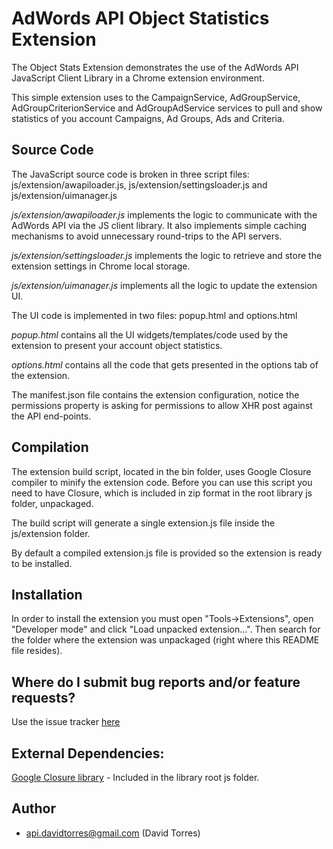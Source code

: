# AdWords API Object Statistics Extension #

The Object Stats Extension demonstrates the use of the AdWords API
JavaScript Client Library in a Chrome extension environment.

This simple extension uses to the CampaignService, AdGroupService,
AdGroupCriterionService and AdGroupAdService services to pull and show
statistics of you account Campaigns, Ad Groups, Ads and Criteria.

## Source Code ##

The JavaScript source code is broken in three script files:
js/extension/awapiloader.js, js/extension/settingsloader.js and
js/extension/uimanager.js

_js/extension/awapiloader.js_ implements the logic to communicate with the AdWords API via the JS client library. It also implements simple caching mechanisms to avoid unnecessary round-trips to the API servers.

_js/extension/settingsloader.js_ implements the logic to retrieve and store the extension settings in Chrome local storage.

_js/extension/uimanager.js_ implements all the logic to update the extension UI.

The UI code is implemented in two files: popup.html and options.html

_popup.html_ contains all the UI widgets/templates/code used by the extension to
present your account object statistics.

_options.html_ contains all the code that gets presented in the options tab of the extension.

The manifest.json file contains the extension configuration, notice the
permissions property is asking for permissions to allow XHR post against the API end-points.

## Compilation ##

The extension build script, located in the bin folder, uses Google Closure compiler to minify the extension code. Before you can use this script you need to have Closure, which is included in zip format in the root library js folder, unpackaged.

The build script will generate a single extension.js file inside the
js/extension folder.

By default a compiled extension.js file is provided so the extension is ready to be installed.

## Installation ##

In order to install the extension you must open "Tools->Extensions", open
"Developer mode" and click "Load unpacked extension...". Then search for the folder where the extension was unpackaged (right where this README file resides).

## Where do I submit bug reports and/or feature requests? ##

Use the issue tracker [here](http://code.google.com/p/google-api-adwords-js/issues/list)

## External Dependencies: ##

[Google Closure library](http://code.google.com/closure/) - Included in the library root js folder.

## Author ##
  * api.davidtorres@gmail.com (David Torres)